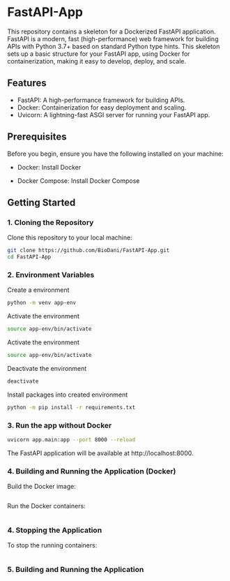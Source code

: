 # FastAPI-App

This repository contains a skeleton for a Dockerized FastAPI application. FastAPI is a modern, fast (high-performance) web framework for building APIs with Python 3.7+ based on standard Python type hints. This skeleton sets up a basic structure for your FastAPI app, using Docker for containerization, making it easy to develop, deploy, and scale.


## Features

- FastAPI: A high-performance framework for building APIs.
- Docker: Containerization for easy deployment and scaling.
- Uvicorn: A lightning-fast ASGI server for running your FastAPI app.

## Prerequisites

Before you begin, ensure you have the following installed on your machine:

- Docker: Install Docker

- Docker Compose: Install Docker Compose

## Getting Started

### 1. Cloning the Repository

Clone this repository to your local machine:

```bash
git clone https://github.com/BioDani/FastAPI-App.git
cd FastAPI-App
```

### 2. Environment Variables

Create a environment

```bash
python -m venv app-env
```

Activate the environment

```bash
source app-env/bin/activate
```

Activate the environment

```bash
source app-env/bin/activate
```

Deactivate the environment

```bash
deactivate
```
Install packages into created environment

```bash
python -m pip install -r requirements.txt
```

### 3. Run the app without Docker

```bash
uvicorn app.main:app --port 8000 --reload
```

The FastAPI application will be available at http://localhost:8000.


### 4. Building and Running the Application (Docker)

Build the Docker image:

```bash


```

Run the Docker containers:


```bash

```


### 4. Stopping the Application

To stop the running containers:

```bash

```

### 5. Building and Running the Application



